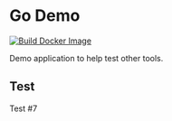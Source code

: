 # Go Demo

[![Build Docker Image](https://github.com/joostvdg/go-demo/actions/workflows/main.yaml/badge.svg)](https://github.com/joostvdg/go-demo/actions/workflows/main.yaml)

Demo application to help test other tools.

## Test

Test #7

